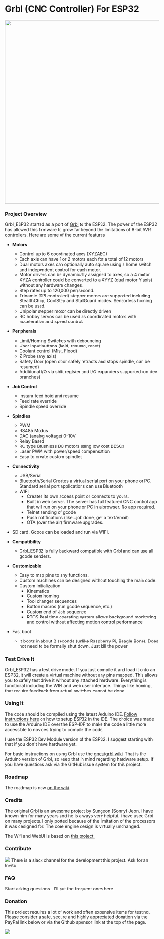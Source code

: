 

# Grbl (CNC Controller) For ESP32

<img src="https://user-images.githubusercontent.com/189677/93836185-74c27500-fc47-11ea-8bed-5d419974c196.jpg" width="600">

### Project Overview

Grbl_ESP32 started as a port of [Grbl](https://github.com/gnea/grbl) to the ESP32. The power of the ESP32 has allowed this firmware to grow far beyond the limitations of 8-bit AVR controllers. Here are some of the current features

- **Motors**
  - Control up to 6 coordinated axes (XYZABC)
  - Each axis can have 1 or 2 motors each for a total of 12 motors
  - Dual motors axes can optionally auto square using a home switch and independent control for each motor.
  - Motor drivers can be dynamically assigned to axes, so a 4 motor XYZA controller could be converted to a XYYZ (dual motor Y axis) without any hardware changes.
  - Step rates up to 120,000 per/second.
  - Trinamic (SPI controlled) stepper motors are supported including StealthChop, CoolStep and StallGuard modes. Sensorless homing can be used.
  - Unipolar stepper motor can be directly driven
  - RC hobby servos can be used as coordinated motors with acceleration and speed control. 
- **Peripherals**
  - Limit/Homing Switches with debouncing
  - User input buttons (hold, resume, reset)
  - Coolant control (Mist, Flood)
  - Z Probe (any axis)
  - Safety Door (open door safely retracts and stops spindle, can be resumed)
  - Additional I/O via shift register and I/O expanders supported (on dev branches)
- **Job Control**
  - Instant feed hold and resume
  - Feed rate override
  - Spindle speed override
- **Spindles**
  - PWM
  - RS485 Modus
  - DAC (analog voltage) 0-10V
  - Relay Based
  - RC type Brushless DC motors using low cost BESCs
  - Laser PWM with power/speed compensation
  - Easy to create custom spindles
- **Connectivity**
  - USB/Serial
  - Bluetooth/Serial Creates a virtual serial port on your phone or PC. Standard serial port applications can use Bluetooth.
  - WIFI
    - Creates its own access point or connects to yours.
    - Built in web server. The server has full featured CNC control app that will run on your phone or PC in a browser. No app required.
    - Telnet sending of gcode
    - Push notifications (like...job done, get a text/email)
    - OTA (over the air) firmware upgrades.
- SD card. Gcode can be loaded and run via WIFI.
- **Compatibility** 
  - Grbl_ESP32 is fully backward compatible with Grbl and can use all gcode senders.
- **Customizable**
  - Easy to map pins to any functions.  
  - Custom machines can be designed without touching the main code.   
  - Custom initialization
    - Kinematics
    - Custom homing
    - Tool changer sequences
    - Button macros (run gcode sequence, etc.)
    - Custom end of Job sequence
    - RTOS Real time operating system allows background monitoring and  control without affecting motion control performance
  
- Fast boot
  
  - It boots in about 2 seconds (unlike Raspberry Pi, Beagle Bone). Does not need to be formally shut down. Just kill the power

### Test Drive It

Grbl_ESP32 has a test drive mode. If you just compile it and load it onto an ESP32, it will create a virtual machine without any pins mapped. This allows you to safely test drive it without any attached hardware. Everything is functional including the WIFI and web user interface. Things like homing, that require feedback from actual switches cannot be done.

### Using It

The code should be compiled using the latest Arduino IDE. [Follow instructions here](https://github.com/espressif/arduino-esp32) on how to setup ESP32 in the IDE. The choice was made to use the Arduino IDE over the ESP-IDF to make the code a little more accessible to novices trying to compile the code.

I use the ESP32 Dev Module version of the ESP32. I suggest starting with that if you don't have hardware yet.

For basic instructions on using Grbl use the [gnea/grbl wiki](https://github.com/gnea/grbl/wiki). That is the Arduino version of Grbl, so keep that in mind regarding hardware setup. If you have questions ask via the GitHub issue system for this project.

### Roadmap

The roadmap is now [on the wiki](https://github.com/bdring/Grbl_Esp32/wiki/Development-Roadmap).

### Credits

The original [Grbl](https://github.com/gnea/grbl) is an awesome project by Sungeon (Sonny) Jeon. I have known him for many years and he is always very helpful. I have used Grbl on many projects. I only ported because of the limitation of the processors it was designed for. The core engine design is virtually unchanged.

The Wifi and WebUI is based on [this project.](https://github.com/luc-github/ESP3D-WEBUI)  

### Contribute

![](http://www.buildlog.net/blog/wp-content/uploads/2018/07/slack_hash_128.png)   There is a slack channel for the development this project. Ask for an Invite

### FAQ

Start asking questions...I'll put the frequent ones here.



### <a name="donation"></a>Donation

This project requires a lot of work and often expensive items for testing. Please consider a safe, secure and highly appreciated donation via the PayPal link below or via the Github sponsor link at the top of the page.

[![](https://www.paypalobjects.com/en_US/i/btn/btn_donateCC_LG.gif)](https://www.paypal.com/cgi-bin/webscr?cmd=_s-xclick&hosted_button_id=TKNJ9Z775VXB2)
